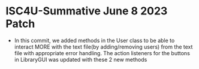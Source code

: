 # ISC4U-Summative June 8 2023 Patch

* In this commit, we added methods in the User class to be able to interact MORE with the text file(by adding/removing users) from the text file with appropriate error handling. The action listeners for the buttons in LibraryGUI was updated with these 2 new methods

